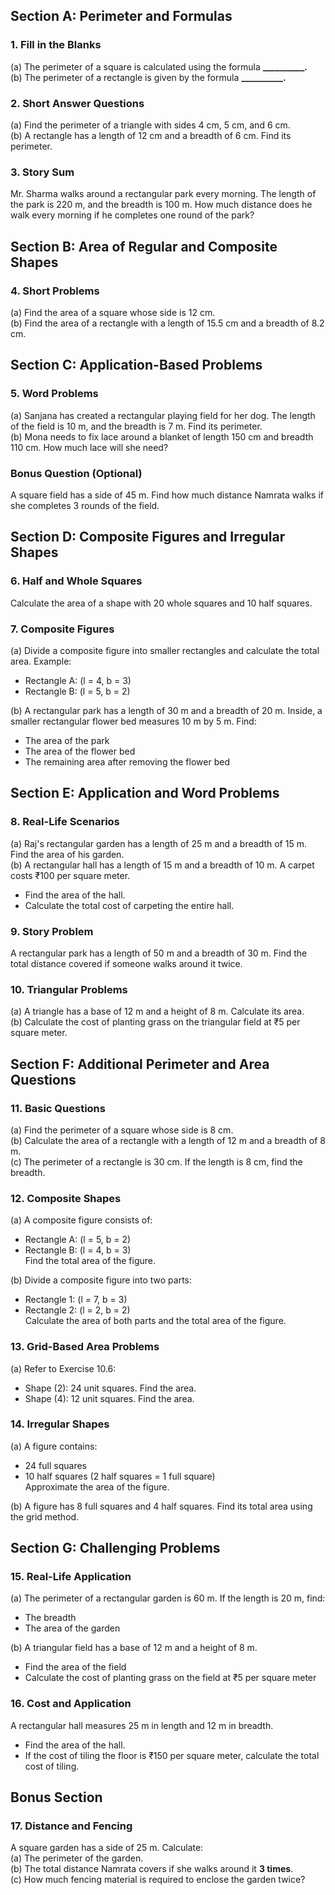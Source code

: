 ## **Section A: Perimeter and Formulas**

### 1. Fill in the Blanks  
(a) The perimeter of a square is calculated using the formula **__________.**  
(b) The perimeter of a rectangle is given by the formula **__________.**

### 2. Short Answer Questions  
(a) Find the perimeter of a triangle with sides 4 cm, 5 cm, and 6 cm.  
(b) A rectangle has a length of 12 cm and a breadth of 6 cm. Find its perimeter.  

### 3. Story Sum  
Mr. Sharma walks around a rectangular park every morning. The length of the park is 220 m, and the breadth is 100 m. How much distance does he walk every morning if he completes one round of the park?  
 
## **Section B: Area of Regular and Composite Shapes**

### 4. Short Problems  
(a) Find the area of a square whose side is 12 cm.  
(b) Find the area of a rectangle with a length of 15.5 cm and a breadth of 8.2 cm.  
 
## **Section C: Application-Based Problems**

### 5. Word Problems  
(a) Sanjana has created a rectangular playing field for her dog. The length of the field is 10 m, and the breadth is 7 m. Find its perimeter.  
(b) Mona needs to fix lace around a blanket of length 150 cm and breadth 110 cm. How much lace will she need?  

### Bonus Question (Optional)  
A square field has a side of 45 m. Find how much distance Namrata walks if she completes 3 rounds of the field.  
 
## **Section D: Composite Figures and Irregular Shapes**

### 6. Half and Whole Squares  
Calculate the area of a shape with 20 whole squares and 10 half squares.  

### 7. Composite Figures  
(a) Divide a composite figure into smaller rectangles and calculate the total area. Example:  
- Rectangle A: (l = 4, b = 3)  
- Rectangle B: (l = 5, b = 2)  

(b) A rectangular park has a length of 30 m and a breadth of 20 m. Inside, a smaller rectangular flower bed measures 10 m by 5 m. Find:  
- The area of the park  
- The area of the flower bed  
- The remaining area after removing the flower bed  
 
## **Section E: Application and Word Problems**

### 8. Real-Life Scenarios  
(a) Raj's rectangular garden has a length of 25 m and a breadth of 15 m. Find the area of his garden.  
(b) A rectangular hall has a length of 15 m and a breadth of 10 m. A carpet costs ₹100 per square meter.  
- Find the area of the hall.  
- Calculate the total cost of carpeting the entire hall.  

### 9. Story Problem  
A rectangular park has a length of 50 m and a breadth of 30 m. Find the total distance covered if someone walks around it twice.  

### 10. Triangular Problems  
(a) A triangle has a base of 12 m and a height of 8 m. Calculate its area.  
(b) Calculate the cost of planting grass on the triangular field at ₹5 per square meter.  
 
## **Section F: Additional Perimeter and Area Questions**

### 11. Basic Questions  
(a) Find the perimeter of a square whose side is 8 cm.  
(b) Calculate the area of a rectangle with a length of 12 m and a breadth of 8 m.  
(c) The perimeter of a rectangle is 30 cm. If the length is 8 cm, find the breadth.  

### 12. Composite Shapes  
(a) A composite figure consists of:  
- Rectangle A: (l = 5, b = 2)  
- Rectangle B: (l = 4, b = 3)  
Find the total area of the figure.  

(b) Divide a composite figure into two parts:  
- Rectangle 1: (l = 7, b = 3)  
- Rectangle 2: (l = 2, b = 2)  
Calculate the area of both parts and the total area of the figure.  

### 13. Grid-Based Area Problems  
(a) Refer to Exercise 10.6:  
- Shape (2): 24 unit squares. Find the area.  
- Shape (4): 12 unit squares. Find the area.  

### 14. Irregular Shapes  
(a) A figure contains:  
- 24 full squares  
- 10 half squares (2 half squares = 1 full square)  
Approximate the area of the figure.  

(b) A figure has 8 full squares and 4 half squares. Find its total area using the grid method.  
 
## **Section G: Challenging Problems**

### 15. Real-Life Application  
(a) The perimeter of a rectangular garden is 60 m. If the length is 20 m, find:  
- The breadth  
- The area of the garden  

(b) A triangular field has a base of 12 m and a height of 8 m.  
- Find the area of the field  
- Calculate the cost of planting grass on the field at ₹5 per square meter  

### 16. Cost and Application  
A rectangular hall measures 25 m in length and 12 m in breadth.  
- Find the area of the hall.  
- If the cost of tiling the floor is ₹150 per square meter, calculate the total cost of tiling.  
 
## **Bonus Section**

### 17. Distance and Fencing  
A square garden has a side of 25 m. Calculate:  
(a) The perimeter of the garden.  
(b) The total distance Namrata covers if she walks around it **3 times**.  
(c) How much fencing material is required to enclose the garden twice?  
